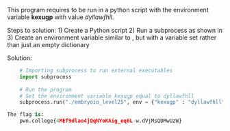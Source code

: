 This program requires to be run in a python script with the environment variable **kexugp** with value *dyllawfhll*.

Steps to solution:
	1) Create a Python script 
	2) Run a subprocess as shown in
	3) Create an environment variable similar to , but with a variable set rather than just an empty dictionary

Solution:
```python
	# Importing subprocess to run external executables
	import subprocess
	
	# Run the program
	# Set the environment variable kexugp equal to dyllawfhll
	subprocess.run("./embryoio_level25", env = {"kexugp" : "dyllawfhll"})```

The flag is:
	pwn.college{4MEf9dlao4jQqNYoKAig_eq6L-w.dVjMsQDMwUzW}